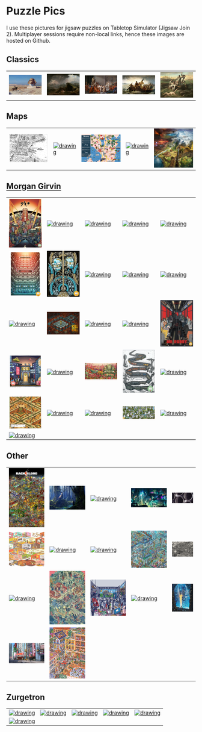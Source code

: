 # Puzzle Pics

I use these pictures for jigsaw puzzles on Tabletop Simulator (Jigsaw Join 2). Multiplayer sessions require non-local links, hence these images are hosted on Github.

## Classics 

<table>
<td>
  <div title="Bonaparte Before The Sphinx | Jean-Leon Gerome">
    <a href="./Classics/Jean-Leon-Gerome-Bonaparte-Before-The-Sphinx.jpg">
      <img src="./Classics/Jean-Leon-Gerome-Bonaparte-Before-The-Sphinx.jpg" alt="drawing" width="200"/>
    </a>
 </div>
</td> 
<td>
  <div title="Joshua Commanding The Sun To Stand Still Upon Gibeon | John Martin">
    <a href="./Classics/John-Martin-Joshua-Commanding-The-Sun-To-Stand-Still-Upon-Gibeon.jpg">
      <img src="./Classics/John-Martin-Joshua-Commanding-The-Sun-To-Stand-Still-Upon-Gibeon.jpg" alt="drawing" width="200"/>
  </a>
 </div>
</td> 
<td>
  <div title="La morte di Cesare | Vincenzo Camuccini">
    <a href="./Classics/Vincenzo-Camuccini-La-morte-di-Cesare.jpg">
      <img src="./Classics/Vincenzo-Camuccini-La-morte-di-Cesare.jpg" alt="drawing" width="200"/>
    </a>
  </div>
</td> 
<td>
  <div title="Washington Crossing The Delaware | Emanuel Leutze">
    <a href="./Classics/Emanuel-Leutze-Washington-Crossing-The-Delaware.jpg">
      <img src="./Classics/Emanuel-Leutze-Washington-Crossing-The-Delaware.jpg" alt="drawing" width="200"/>
    </a>
  </div>
</td> 
<td>
  <div title="Watson And The Shark | John Singleton Copley">
    <a href="./Classics/John-Singleton-Copley-Watson-And-The-Shark.jpg">
      <img src="./Classics/John-Singleton-Copley-Watson-And-The-Shark.jpg" alt="drawing" width="200"/>
    </a>
  </div>
</td> 
</table>

## Maps

<table>
<td>
  <div title="Bayport | Morgan Girvin">
    <a href="./Maps/MG-Bayport.jpg">
      <img src="./Maps/MG-Bayport.jpg" alt="drawing" width="200"/>
    </a>
  </div>
</td> 
<td>
  <div title="Manhattan">
    <a href="./Maps/Manhattan.png">
      <img src="./Maps/Manhattan.png" alt="drawing" width="200"/>
    </a>
  </div>
</td> 
<td>
  <div title="Seattle Map">
    <a href="./Maps/Seattle-Map.jpg">
      <img src="./Maps/Seattle-Map.jpg" alt="drawing" width="200"/>
    </a>
  </div>
</td> 
<td>
  <div title="Washington Ferry | Tom Crestodina">
    <a href="./Maps/Tom-Crestodina-Washington-Ferry.jpeg">
      <img src="./Maps/Tom-Crestodina-Washington-Ferry.jpeg" alt="drawing" width="200"/>
    </a>
  </div>
</td> 
<td>
  <div title="World Map | Remi Desprit">
    <a href="./Maps/Remi-Desprit-World-Map.jpg">
      <img src="./Maps/Remi-Desprit-World-Map.jpg" alt="drawing" width="200"/>
    </a>
  </div>
</td> 
</table>

## [Morgan Girvin](https://morgangirvin.com/film-posters)

<table>
<tr>
<td>
  <div title="Akira | Morgan Girvin">
    <a href="./Morgan%20Girvin/MG-Akira.jpg">
      <img src="./Morgan%20Girvin/MG-Akira.jpg" alt="drawing" width="200"/>
    </a>
  </div>
</td> 
<td>
  <div title="Anatomy Of A Dog | Morgan Girvin">
    <a href="./Morgan%20Girvin/MG-Anatomy-Of-A-Dog.png">
      <img src="./Morgan%20Girvin/MG-Anatomy-Of-A-Dog.png" alt="drawing" width="200"/>
    </a>
  </div>
</td> 
<td>
  <div title="Batman Returns | Morgan Girvin">
    <a href="./Morgan%20Girvin/MG-Batman-Returns.png">
      <img src="./Morgan%20Girvin/MG-Batman-Returns.png" alt="drawing" width="200"/>
    </a>
  </div>
</td> 
<td>
  <div title="The Batman | Morgan Girvin">
    <a href="./Morgan%20Girvin/MG-The-Batman.png">
      <img src="./Morgan%20Girvin/MG-The-Batman.png" alt="drawing" width="200"/>
    </a>
  </div>
</td> 
<td>
  <div title="Dawn At The Snicket | Morgan Girvin">
    <a href="./Morgan%20Girvin/MG-Dawn-At-The-Snicket.jpg">
      <img src="./Morgan%20Girvin/MG-Dawn-At-The-Snicket.jpg" alt="drawing" width="200"/>
    </a>
  </div>
</td> 
</tr>
<tr>
<td>
  <div title="Dredd | Morgan Girvin">
    <a href="./Morgan%20Girvin/MG-Dredd.jpg">
      <img src="./Morgan%20Girvin/MG-Dredd.jpg" alt="drawing" width="200"/>
    </a>
  </div>
</td> 
<td>
  <div title="End Of The Line Club | Morgan Girvin">
    <a href="./Morgan%20Girvin/MG-End-of-Line-Club.jpg">
      <img src="./Morgan%20Girvin/MG-End-of-Line-Club.jpg" alt="drawing" width="200"/>
    </a>
  </div>
</td> 
<td>
  <div title="Fitznebula Parkway | Morgan Girvin">
    <a href="./Morgan%20Girvin/MG-Fitznebula-Parkway.png">
      <img src="./Morgan%20Girvin/MG-Fitznebula-Parkway.png" alt="drawing" width="200"/>
    </a>
  </div>
</td> 
<td>
  <div title="The Grand Budapest Hotel | Morgan Girvin">
    <a href="./Morgan%20Girvin/MG-The-Grand-Budapest-Hotel.png">
      <img src="./Morgan%20Girvin/MG-The-Grand-Budapest-Hotel.png" alt="drawing" width="200"/>
    </a>
  </div>
</td> 
<td>
  <div title="Home Alone | Morgan Girvin">
    <a href="./Morgan%20Girvin/MG-Home-Alone.png">
      <img src="./Morgan%20Girvin/MG-Home-Alone.png" alt="drawing" width="200"/>
    </a>
  </div>
</td> 
</tr>
<tr>
<td>
  <div title="Jak and Daxter | Morgan Girvin">
    <a href="./Morgan%20Girvin/MG-Jak-And-Daxter.png">
      <img src="./Morgan%20Girvin/MG-Jak-And-Daxter.png" alt="drawing" width="200"/>
    </a>
  </div>
</td> 
<td>
  <div title="Kill Bill, Vol. 1 | Morgan Girvin">
    <a href="./Morgan%20Girvin/MG-Kill-Bill-Vol-1.jpg">
      <img src="./Morgan%20Girvin/MG-Kill-Bill-Vol-1.jpg" alt="drawing" width="200"/>
    </a>
  </div>
</td> 
<td>
  <div title="Last Night In Soho | Morgan Girvin">
    <a href="./Morgan%20Girvin/MG-Last-Night-In-Soho.jpg">
      <img src="./Morgan%20Girvin/MG-Last-Night-In-Soho.jpg" alt="drawing" width="200"/>
    </a>
  </div>
</td> 
<td>
  <div title="Layover in Tar'Hai IV | Morgan Girvin">
    <a href="./Morgan%20Girvin/MG-Layover-In-Tarhai-IV.png">
      <img src="./Morgan%20Girvin/MG-Layover-In-Tarhai-IV.png" alt="drawing" width="200"/>
    </a>
  </div>
</td> 
<td>
  <div title="Mr. Robot  | Morgan Girvin">
    <a href="./Morgan%20Girvin/MG-Mr-Robot.jpg">
      <img src="./Morgan%20Girvin/MG-Mr-Robot.jpg" alt="drawing" width="200"/>
    </a>
  </div>
</td> 
</tr>
<tr>
<td>
  <div title="The Nightstand | Morgan Girvin">
    <a href="./Morgan%20Girvin/MG-The-Nightstand.jpg">
      <img src="./Morgan%20Girvin/MG-The-Nightstand.jpg" alt="drawing" width="200"/>
    </a>
  </div>
</td> 
<td>
  <div title="Reservoir Dogs | Morgan Girvin">
    <a href="./Morgan%20Girvin/MG-Reservoir-Dogs.png">
      <img src="./Morgan%20Girvin/MG-Reservoir-Dogs.png" alt="drawing" width="200"/>
    </a>
  </div>
</td> 
<td>
  <div title="The Seafloor Cinema | Morgan Girvin">
    <a href="./Morgan%20Girvin/MG-The-Seafloor-Cinema.png">
      <img src="./Morgan%20Girvin/MG-The-Seafloor-Cinema.png" alt="drawing" width="200"/>
    </a>
  </div>
</td> 
<td>
  <div title="Snowpiercer | Morgan Girvin">
    <a href="./Morgan%20Girvin/MG-Snowpiercer.png">
      <img src="./Morgan%20Girvin/MG-Snowpiercer.png" alt="drawing" width="200"/>
    </a>
  </div>
</td> 
<td>
  <div title="Spaced Out | Morgan Girvin">
    <a href="./Morgan%20Girvin/MG-Spaced-Out.png">
      <img src="./Morgan%20Girvin/MG-Spaced-Out.png" alt="drawing" width="200"/>
    </a>
  </div>
</td> 
</tr>
<tr>
  <td>
    <div title="Stairs, Stairs, Stairs | Morgan Girvin">
      <a href="./Morgan%20Girvin/MG-Stairs-Stairs-Stairs.png">
        <img src="./Morgan%20Girvin/MG-Stairs-Stairs-Stairs.png" alt="drawing" width="200"/>
      </a>
    </div>
  </td> 
  <td>
    <div title="The Station Doesn't Sleep | Morgan Girvin">
      <a href="./Morgan%20Girvin/MG-Station-Doesnt-Sleep.jpg">
        <img src="./Morgan%20Girvin/MG-Station-Doesnt-Sleep.jpg" alt="drawing" width="200"/>
      </a>
    </div>
  </td> 
  <td>
    <div title="Taskmaster | Morgan Girvin">
      <a href="./Morgan%20Girvin/MG-Taskmaster.jpg">
        <img src="./Morgan%20Girvin/MG-Taskmaster.jpg" alt="drawing" width="200"/>
      </a>
    </div>
  </td> 
  <td>
    <div title="Untitled | Morgan Girvin">
      <a href="./Morgan%20Girvin/MG-Untitled.png">
        <img src="./Morgan%20Girvin/MG-Untitled.png" alt="drawing" width="200"/>
      </a>
    </div>
  </td> 
  <td>
    <div title="Welcome to Goo Lagoon | Morgan Girvin">
      <a href="./Morgan%20Girvin/MG-Welcome-To-Goo-Lagoon.png">
        <img src="./Morgan%20Girvin/MG-Welcome-To-Goo-Lagoon.png" alt="drawing" width="200"/>
      </a>
    </div>
  </td> 
</tr>
<tr>
  <td>
    <div title="Willy Wonka and the Chocolate Factory | Morgan Girvin">
      <a href="./Morgan%20Girvin/MG-Willy-Wonka.png">
        <img src="./Morgan%20Girvin/MG-Willy-Wonka.png" alt="drawing" width="200"/>
      </a>
    </div>
  </td> 
  <td></td>
  <td></td>
  <td></td>
  <td></td>
</tr>
</table>

## Other

<table>
<tr>
  <td>
    <div title="Back 4 Blood">
      <a href="./Other/Back-4-Blood-Reupload.jpg">
        <img src="./Other/Back-4-Blood-Reupload.jpg" alt="drawing" width="200"/>
      </a>
   </div>
  </td> 
  <td>
    <div title="Cerunnos And His Druids | Raphael LaCoste">
      <a href="./Other/Raphael-LaCoste-Cerunnos-And-His-Druids.jpg">
        <img src="./Other/Raphael-LaCoste-Cerunnos-And-His-Druids.jpg" alt="drawing" width="200"/>
    </a>
   </div>
  </td> 
  <td>
    <div title="Complex Routine">
      <a href="./Other/Complex-Routine-Reupload.jpeg">
        <img src="./Other/Complex-Routine-Reupload.jpeg" alt="drawing" width="200"/>
      </a>
    </div>
  </td> 
  <td>
    <div title="Cyberpunk Cityscape">
      <a href="./Other/Cyberpunk-Cityscape.jpg">
        <img src="./Other/Cyberpunk-Cityscape.jpg" alt="drawing" width="200"/>
      </a>
    </div>
  </td> 
  <td>
    <div title="Engine Maintenance">
      <a href="./Other/Mac-Rebiz-Engine-Maintenance.jpg">
        <img src="./Other/Mac-Rebiz-Engine-Maintenance.jpg" alt="drawing" width="200"/>
      </a>
    </div>
  </td> 
</tr>
<tr>
  <td>
    <div title="Food Shops">
      <a href="./Other/Food-Shops-Reupload.jpg">
        <img src="./Other/Food-Shops-Reupload.jpg" alt="drawing" width="200"/>
      </a>
  </div>
  </td> 
  <td>
    <div title="Greek Mythology">
      <a href="./Other/Greek-Mythology-Reupload.png">
        <img src="./Other/Greek-Mythology-Reupload.png" alt="drawing" width="200"/>
    </a>
  </div>
  </td> 
  <td>
    <div title="Insurrection Maze">
      <a href="./Other/Insurrection-Maze.png">
        <img src="./Other/Insurrection-Maze.png" alt="drawing" width="200"/>
      </a>
    </div>
  </td> 
  <td>
    <div title="Intergalactic Veterinarian">
      <a href="./Other/Intergalactic-Veterinarian-Reupload.png">
        <img src="./Other/Intergalactic-Veterinarian-Reupload.png" alt="drawing" width="200"/>
      </a>
    </div>
  </td> 
  <td>
    <div title="Lost In Edo">
      <a href="./Other/Lost-In-Edo.jpg">
        <img src="./Other/Lost-In-Edo.jpg" alt="drawing" width="200"/>
      </a>
    </div>
  </td> 
</tr>
<tr>
  <td>
    <div title="Paper Airplane Maze | Michelle Boggess">
      <a href="./Other/Michelle-Boggess-Paper-Airplane-Maze.png">
        <img src="./Other/Michelle-Boggess-Paper-Airplane-Maze.png" alt="drawing" width="200"/>
      </a>
  </div>
  </td> 
  <td>
    <div title="Josan Gonzalez | The Raid">
      <a href="./Other/Josan-Gonzalez-The-Raid.jpg">
        <img src="./Other/Josan-Gonzalez-The-Raid.jpg" alt="drawing" width="200"/>
    </a>
  </div>
  </td> 
  <td>
    <div title="Rom Com | Dom McKenzie">
      <a href="./Other/Dom-McKenzie-Rom-Com.png">
        <img src="./Other/Dom-McKenzie-Rom-Com.png" alt="drawing" width="200"/>
      </a>
    </div>
  </td> 
  <td>
    <div title="reddit.com/r/place (2022)">
      <a href="./Other/Reddit-R-Place-2022.png">
        <img src="./Other/Reddit-R-Place-2022.png" alt="drawing" width="200"/>
      </a>
    </div>
  </td> 
  <td>
    <div title="The Rift | Gal Barkan">
      <a href="./Other/Gal-Barkan-The-Rift.jpg">
        <img src="./Other/Gal-Barkan-The-Rift.jpg" alt="drawing" width="200"/>
      </a>
    </div>
  </td> 
</tr>
<tr>
  <td>
    <div title="Tokyo Cityscape">
      <a href="./Other/Tokyo-Cityscape.jpg">
        <img src="./Other/Tokyo-Cityscape.jpg" alt="drawing" width="200"/>
      </a>
    </div>
  </td> 
  <td>
    <div title="Where Is John Oliver?">
      <a href="./Other/Where-Is-John-Oliver-Reupload.jpg">
        <img src="./Other/Where-Is-John-Oliver-Reupload.jpg" alt="drawing" width="200"/>
      </a>
    </div>
  </td> 
</tr>
</table>

## Zurgetron

<table>
<tr>
  <td>
    <div title="Busy Street Scene | Zurgtreon">
      <a href="./Zurgetron/Busy-Street-Scene.png">
        <img src="./Zurgetron/Busy-Street-Scene.png" alt="drawing" width="200"/>
      </a>
    </div>
  </td> 
  <td>
    <div title="Concrete Jungle | Zurgtreon">
      <a href="./Zurgetron/Concrete-Jungle.png">
        <img src="./Zurgetron/Concrete-Jungle.png" alt="drawing" width="200"/>
      </a>
    </div>
  </td> 
  <td>
    <div title="Crumbling Creek | Zurgtreon">
      <a href="./Zurgetron/Crumbling-Creek.png">
        <img src="./Zurgetron/Crumbling-Creek.png" alt="drawing" width="200"/>
      </a>
    </div>
  </td> 
  <td>
    <div title="Cybergunk | Zurgtreon">
      <a href="./Zurgetron/Cybergunk.png">
        <img src="./Zurgetron/Cybergunk.png" alt="drawing" width="200"/>
      </a>
    </div>
  </td>
  <td>
    <div title="Halls Of The Mad King | Zurgtreon">
      <a href="./Zurgetron/Halls-of-the-Mad-King.png">
        <img src="./Zurgetron/Halls-of-the-Mad-King.png" alt="drawing" width="200"/>
      </a>
    </div>
  </td> 
</tr>
<tr>
  </td> 
    <td>
    <div title="Midnight Metropolis | Zurgtreon">
      <a href="./Zurgetron/Midnight-Metropolis.png">
        <img src="./Zurgetron/Midnight-Metropolis.png" alt="drawing" width="200"/>
      </a>
    </div>
  </td> 
  <td></td>
  <td></td>
  <td></td>
  <td></td>
</tr>
</table>


